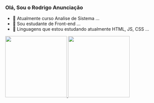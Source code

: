 ### Olá, Sou o Rodrigo Anunciação


- 🔭 Atualmente curso Analise de Sistema ...
- 🌱 Sou estudante de Front-end ...
- 👯 Linguagens que estou estudando atualmente HTML, JS, CSS ...


<div style={} display:flex>
<a target="_blank" href="https://github.com/anunciaca0"/>
  <img height="195em" src="https://github-readme-stats.vercel.app/api?username=anunciaca0&show_icons=true&theme=dark#gh-dark-mode-only"/>
  <img height="195em"  src="https://github-readme-stats.vercel.app/api/top-langs/?username=anuraghazra&theme=dark&layout=donut"/>
</div>
